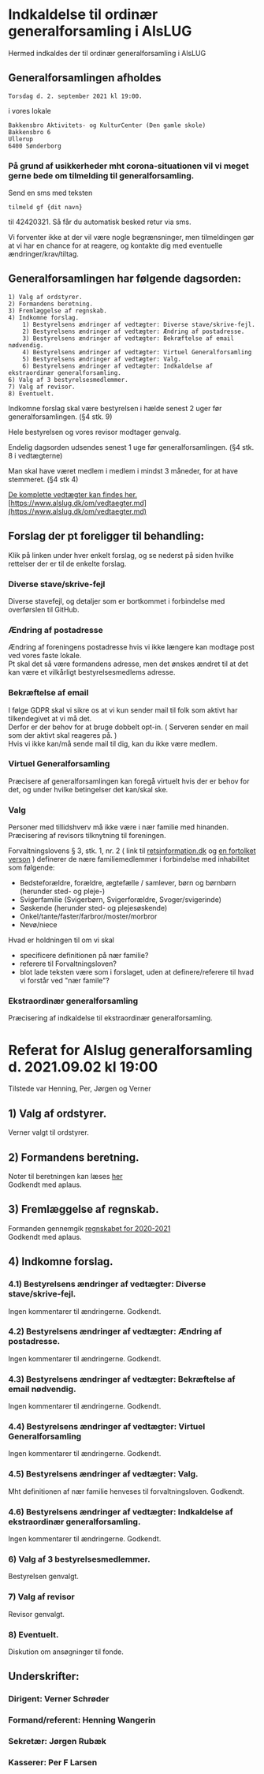 # Indkaldelse til ordinær generalforsamling i AlsLUG

Hermed indkaldes der til ordinær generalforsamling i AlsLUG

## Generalforsamlingen afholdes
    Torsdag d. 2. september 2021 kl 19:00.

i vores lokale

    Bakkensbro Aktivitets- og KulturCenter (Den gamle skole)
    Bakkensbro 6
    Ullerup
    6400 Sønderborg

### På grund af usikkerheder mht corona-situationen vil vi meget gerne bede om tilmelding til generalforsamling.

Send en sms med teksten 

    tilmeld gf {dit navn}
    
til 42420321. Så får du automatisk besked retur via sms.

Vi forventer ikke at der vil være nogle begrænsninger, men tilmeldingen gør at vi har en chance for at reagere, og kontakte dig med eventuelle ændringer/krav/tiltag.



## Generalforsamlingen har følgende dagsorden:

    1) Valg af ordstyrer.
    2) Formandens beretning.
    3) Fremlæggelse af regnskab.
    4) Indkomne forslag.
        1) Bestyrelsens ændringer af vedtægter: Diverse stave/skrive-fejl.
        2) Bestyrelsens ændringer af vedtægter: Ændring af postadresse.
        3) Bestyrelsens ændringer af vedtægter: Bekræftelse af email nødvendig.
        4) Bestyrelsens ændringer af vedtægter: Virtuel Generalforsamling
        5) Bestyrelsens ændringer af vedtægter: Valg.
        6) Bestyrelsens ændringer af vedtægter: Indkaldelse af ekstraordinær generalforsamling.
    6) Valg af 3 bestyrelsesmedlemmer.
    7) Valg af revisor.
    8) Eventuelt.

Indkomne forslag skal være bestyrelsen i hælde senest 2 uger før generalforsamlingen. (§4 stk. 9)

Hele bestyrelsen og vores revisor modtager genvalg.

Endelig dagsorden udsendes senest 1 uge før generalforsamlingen. (§4 stk. 8 i vedtægterne)

Man skal have været medlem i medlem i mindst 3 måneder, for at have stemmeret. (§4 stk 4)

[De komplette vedtægter kan findes her.](https://www.alslug.dk/om/vedtaegter.md)\
[https://www.alslug.dk/om/vedtaegter.md](https://www.alslug.dk/om/vedtaegter.md)


## Forslag der pt foreligger til behandling:
Klik på linken under hver enkelt forslag, og se nederst på siden hvilke rettelser der er til de enkelte forslag.

### Diverse stave/skrive-fejl
Diverse stavefejl, og detaljer som er bortkommet i forbindelse med overførslen til GitHub.

### Ændring af postadresse
Ændring af foreningens postadresse hvis vi ikke længere kan modtage post ved vores faste lokale.\
Pt skal det så være formandens adresse, men det ønskes ændret til at det kan være et vilkårligt bestyrelsesmedlems adresse.

### Bekræftelse af email
I følge GDPR skal vi sikre os at vi kun sender mail til folk som aktivt har tilkendegivet at vi må det.\
Derfor er der behov for at bruge dobbelt opt-in. ( Serveren sender en mail som der aktivt skal reageres på. )\
Hvis vi ikke kan/må sende mail til dig, kan du ikke være medlem.

### Virtuel Generalforsamling
Præcisere af generalforsamlingen kan foregå virtuelt hvis der er behov for det, og under hvilke betingelser det kan/skal ske.

### Valg
Personer med tillidshverv må ikke være i nær familie med hinanden.\
Præcisering af revisors tilknytning til foreningen.

Forvaltningslovens § 3, stk. 1, nr. 2
(
link til [retsinformation.dk](https://www.retsinformation.dk/eli/lta/2014/433)
og [en fortolket verson](https://danskelove.dk/forvaltningsloven/3)
) 
definerer de nære familiemedlemmer i forbindelse med inhabilitet som følgende:

* Bedsteforældre, forældre, ægtefælle / samlever, børn og børnbørn (herunder sted- og pleje-)
* Svigerfamilie (Svigerbørn, Svigerforældre, Svoger/svigerinde)
* Søskende (herunder sted- og plejesøskende)
* Onkel/tante/faster/farbror/moster/morbror
* Nevø/niece

Hvad er holdningen til om vi skal 

* specificere definitionen på nær familie?
* referere til Forvaltningsloven?
* blot lade teksten være som i forslaget, uden at definere/referere til hvad vi forstår ved "nær famile"?

### Ekstraordinær generalforsamling
Præcisering af indkaldelse til ekstraordinær generalforsamling.



# Referat for Alslug generalforsamling d. 2021.09.02 kl 19:00

Tilstede var Henning, Per, Jørgen og Verner

## 1) Valg af ordstyrer.
Verner valgt til ordstyrer.

## 2) Formandens beretning.
Noter til beretningen kan læses [her](/generalforsamlinger/2021-09-02/beretning.txt)\
Godkendt med aplaus.

## 3) Fremlæggelse af regnskab.
Formanden gennemgik [regnskabet for 2020-2021](/generalforsamlinger/2021-09-02/regnskab.pdf)\
Godkendt med aplaus.

## 4) Indkomne forslag.

### 4.1) Bestyrelsens ændringer af vedtægter: Diverse stave/skrive-fejl.
Ingen kommentarer til ændringerne. Godkendt.

### 4.2) Bestyrelsens ændringer af vedtægter: Ændring af postadresse.
Ingen kommentarer til ændringerne. Godkendt.

### 4.3) Bestyrelsens ændringer af vedtægter: Bekræftelse af email nødvendig.
Ingen kommentarer til ændringerne. Godkendt.

### 4.4) Bestyrelsens ændringer af vedtægter: Virtuel Generalforsamling
Ingen kommentarer til ændringerne. Godkendt.

### 4.5) Bestyrelsens ændringer af vedtægter: Valg.
Mht definitionen af nær familie henveses til forvaltningsloven. Godkendt.

### 4.6) Bestyrelsens ændringer af vedtægter: Indkaldelse af ekstraordinær generalforsamling.
Ingen kommentarer til ændringerne. Godkendt.

### 6) Valg af 3 bestyrelsesmedlemmer.
Bestyrelsen genvalgt.

### 7) Valg af revisor
Revisor genvalgt.

### 8) Eventuelt.
Diskution om ansøgninger til fonde.


## Underskrifter:

### Dirigent: Verner Schrøder


### Formand/referent: Henning Wangerin


### Sekretær: Jørgen Rubæk


### Kasserer: Per F Larsen

